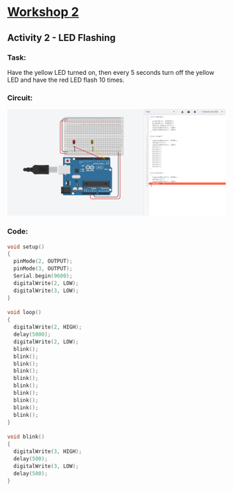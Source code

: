 # [Workshop 2](https://bmesbuildteamucla.github.io/Workshops/Workshop%202%20-%20Coding%20and%20Arduino)
## Activity 2 - LED Flashing

### Task:
Have the yellow LED turned on, then every 5 seconds turn off the yellow LED and have the red LED flash 10 times.

### Circuit:
![Circuit](https://github.com/bmesbuildteamucla/bmesbuildteamucla.github.io/blob/master/Workshops/Workshop%202%20-%20Coding%20and%20Arduino/Activity%202%20-%20LED%20Flashing/Circuit.PNG)

### Code:
```C++
void setup()
{
  pinMode(2, OUTPUT);
  pinMode(3, OUTPUT);
  Serial.begin(9600);
  digitalWrite(2, LOW);
  digitalWrite(3, LOW);
}

void loop()
{
  digitalWrite(2, HIGH);
  delay(5000);
  digitalWrite(2, LOW);
  blink();
  blink();
  blink();
  blink();
  blink();
  blink();
  blink();
  blink();
  blink();
  blink();
}

void blink()
{
  digitalWrite(3, HIGH);
  delay(500);
  digitalWrite(3, LOW);
  delay(500);
}
```
